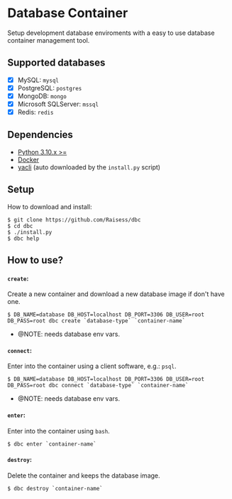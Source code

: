 # Database Container

Setup development database enviroments with a easy to use database container management tool.

## Supported databases

- [x] MySQL: `mysql`
- [x] PostgreSQL: `postgres`
- [x] MongoDB: `mongo`
- [x] Microsoft SQLServer: `mssql`
- [x] Redis: `redis`

## Dependencies

- [Python 3.10.x >=](https://www.python.org/)
- [Docker](https://www.docker.com/)
- [yacli](https://github.com/Raisess/yacli) (auto downloaded by the `install.py` script)

## Setup

How to download and install:

```shell
$ git clone https://github.com/Raisess/dbc
$ cd dbc
$ ./install.py
$ dbc help
```

## How to use?

#### `create`:

Create a new container and download a new database image if don't have one.

```shell
$ DB_NAME=database DB_HOST=localhost DB_PORT=3306 DB_USER=root DB_PASS=root dbc create `database-type` `container-name`
```

- @NOTE: needs database env vars.

#### `connect`:

Enter into the container using a client software, e.g.: `psql`.

```shell
$ DB_NAME=database DB_HOST=localhost DB_PORT=3306 DB_USER=root DB_PASS=root dbc connect `database-type` `container-name`
```

- @NOTE: needs database env vars.

#### `enter`:

Enter into the container using `bash`.

```shell
$ dbc enter `container-name`
```

#### `destroy`:

Delete the container and keeps the database image.

```shell
$ dbc destroy `container-name`
```
